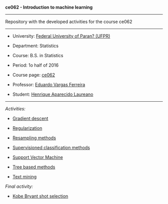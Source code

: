 **ce062 - Introduction to machine learning**

***

Repository with the developed activities for the course ce062

***

* University: [Federal University of Paran? (UFPR)](http://www.ufpr.br/portalufpr/)
* Department: Statistics
* Course: B.S. in Statistics
* Period: 1o half of 2016
* Course page: [ce062](http://www.leg.ufpr.br/doku.php/pessoais:e.ferreira:ce064)
* Professor: [Eduardo Vargas Ferreira](http://www.leg.ufpr.br/doku.php/pessoais:e.ferreira)

* Student: [Henrique Aparecido Laureano](http://lattes.cnpq.br/2224901552085090)

***

*Activities:*

+ [Gradient descent](http://mynameislaure.github.io/academic_courses/intro2ml/gradient_descent/)

+ [Regularization](http://mynameislaure.github.io/academic_courses/intro2ml/regularization/)

+ [Resampling methods](http://mynameislaure.github.io/academic_courses/intro2ml/resampling_methods/)

+ [Supervisioned classification methods](http://mynameislaure.github.io/academic_courses/intro2ml/supervisioned_classification_methods/)

+ [Support Vector Machine](http://mynameislaure.github.io/academic_courses/intro2ml/support_vector_machine/)

+ [Tree based methods](http://mynameislaure.github.io/academic_courses/intro2ml/tree_based_methods/)

+ [Text mining](http://mynameislaure.github.io/academic_courses/intro2ml/text_mining/)

*Final activity:*

+ [Kobe Bryant shot selection](http://mynameislaure.github.io/academic_courses/intro2ml/kobe_bryant_shot_selection/)